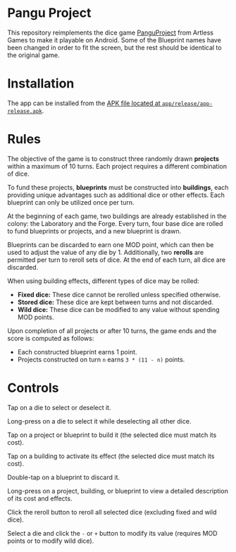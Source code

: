 
# Pangu Project

This repository reimplements the dice game [PanguProject](https://artless.itch.io/pangu) from Artless Games to make it playable on Android.
Some of the Blueprint names have been changed in order to fit the screen, but the rest should be identical to the original game.

# Installation

The app can be installed from the [APK file located at `app/release/app-release.apk`](./app/release/app-release.apk).

# Rules

The objective of the game is to construct three randomly drawn **projects** within a maximum of 10 turns. Each project requires a different combination of dice.

To fund these projects, **blueprints** must be constructed into **buildings**, each providing unique advantages such as additional dice or other effects. Each blueprint can only be utilized once per turn.

At the beginning of each game, two buildings are already established in the colony: the Laboratory and the Forge. Every turn, four base dice are rolled to fund blueprints or projects, and a new blueprint is drawn.

Blueprints can be discarded to earn one MOD point, which can then be used to adjust the value of any die by 1. Additionally, two **rerolls** are permitted per turn to reroll sets of dice. At the end of each turn, all dice are discarded.

When using building effects, different types of dice may be rolled:
- **Fixed dice:** These dice cannot be rerolled unless specified otherwise.
- **Stored dice:** These dice are kept between turns and not discarded.
- **Wild dice:** These dice can be modified to any value without spending MOD points.

Upon completion of all projects or after 10 turns, the game ends and the score is computed as follows:
- Each constructed blueprint earns 1 point.
- Projects constructed on turn `n` earns `3 * (11 - n)` points.

# Controls

Tap on a die to select or deselect it.

Long-press on a die to select it while deselecting all other dice.

Tap on a project or blueprint to build it (the selected dice must match its cost).

Tap on a building to activate its effect (the selected dice must match its cost).

Double-tap on a blueprint to discard it.

Long-press on a project, building, or blueprint to view a detailed description of its cost and effects.

Click the reroll button to reroll all selected dice (excluding fixed and wild dice).

Select a die and click the `-` or `+` button to modify its value (requires MOD points or to modify wild dice).
